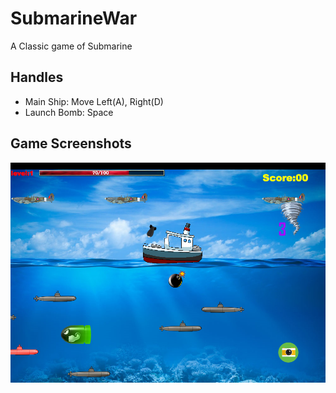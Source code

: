 # SubmarineWar
A Classic game of Submarine

## Handles 

- Main Ship: Move Left(A), Right(D)
- Launch Bomb: Space

## Game Screenshots
![screenshot](./image/screenshot.png)
